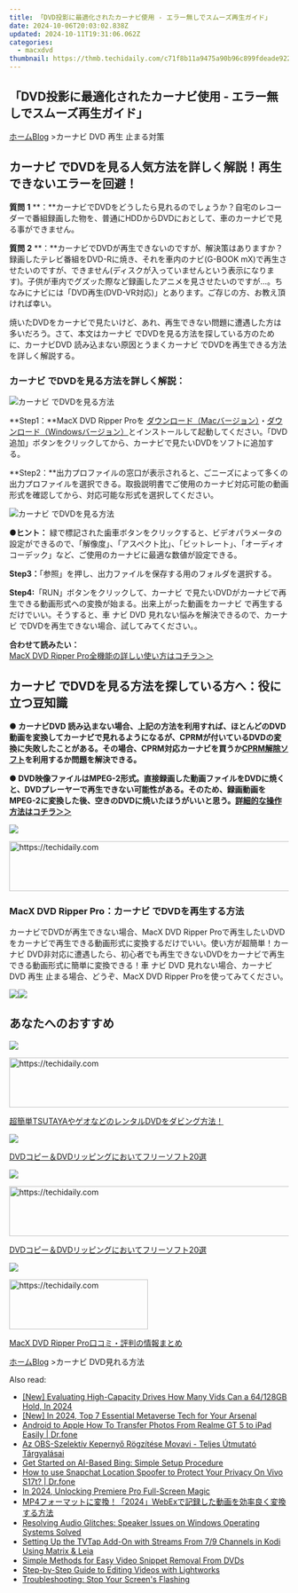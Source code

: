 ```yaml
---
title: 「DVD投影に最適化されたカーナビ使用 - エラー無しでスムーズ再生ガイド」
date: 2024-10-06T20:03:02.838Z
updated: 2024-10-11T19:31:06.062Z
categories:
  - macxdvd
thumbnail: https://thmb.techidaily.com/c71f8b11a9475a90b96c899fdeade9228f855c7ed46c02973b8fefdc10e6507c.jpg
---
```


## 「DVD投影に最適化されたカーナビ使用 - エラー無しでスムーズ再生ガイド」

[ホーム](https://tools.techidaily.com/macxdvd/products/)[Blog](https://tools.techidaily.com/macxdvd/products/) \>カーナビ DVD 再生 止まる対策

## カーナビ でDVDを見る人気方法を詳しく解説！再生できないエラーを回避！

**質問** **1** **：**カーナビでDVDをどうしたら見れるのでしょうか？自宅のレコーダーで番組録画した物を、普通にHDDからDVDにおとして、車のカーナビで見る事ができません。 

**質問** **2** **：**カーナビでDVDが再生できないのですが、解決策はありますか？録画したテレビ番組をDVD-Rに焼き、それを車内のナビ(G-BOOK mX)で再生させたいのですが、できません(ディスクが入っていませんという表示になります)。子供が車内でグズッた際など録画したアニメを見させたいのですが…。ちなみにナビには「DVD再生(DVD-VR対応)」とあります。ご存じの方、お教え頂ければ幸い。 

焼いたDVDをカーナビで見たいけど、あれ、再生できない問題に遭遇した方は多いだろう。さて、本文はカーナビ でDVDを見る方法を探している方のために、カーナビDVD 読み込まない原因とうまくカーナビ でDVDを再生できる方法を詳しく解説する。 

### カーナビ でDVDを見る方法を詳しく解説： 

![カーナビ でDVDを見る方法](https://www.macxdvd.com/blog/img/drp-mj-20171212-01.jpg) 

**Step1：**MacX DVD Ripper Proを [ダウンロード（Macバージョン）](https://tools.techidaily.com/macxdvd/products/)・[ダウンロード（Windowsバージョン）](https://tools.techidaily.com/macxdvd/products/)とインストールして起動してください。「DVD追加」ボタンをクリックしてから、カーナビで見たいDVDをソフトに追加する。

**Step2：**出力プロファイルの窓口が表示されると、ごニーズによって多くの出力プロファイルを選択できる。取扱説明書でご使用のカーナビ対応可能の動画形式を確認してから、対応可能な形式を選択してください。  

![カーナビ でDVDを見る方法](https://www.macxdvd.com/blog/img/drp-mj-20171212-02.jpg) 

  
**●ヒント：** 緑で標記された歯車ボタンをクリックすると、ビデオパラメータの設定ができるので、「解像度」、「アスペクト比」、「ビットレート」、「オーディオコーデック」など、ご使用のカーナビに最適な数値が設定できる。

**Step3：**「参照」を押し、出力ファイルを保存する用のフォルダを選択する。

**Step4:**「RUN」ボタンをクリックして、カーナビ で見たいDVDがカーナビで再生できる動画形式への変換が始まる。出来上がった動画をカーナビ で再生するだけでいい。そうすると、車 ナビ DVD 見れない悩みを解決できるので、カーナビ でDVDを再生できない場合、試してみてください。。

**合わせて読みたい：**  
[MacX DVD Ripper Pro全機能の詳しい使い方はコチラ＞＞](https://tools.techidaily.com/macxdvd/products/)

## **カーナビ でDVDを見る方法を探している方へ：役に立つ豆知識**

**● カーナビDVD 読み込まない場合、上記の方法を利用すれば、ほとんどのDVD動画を変換してカーナビで見れるようになるが、CPRMが付いているDVDの変換に失敗したことがある。その場合、CPRM対応カーナビを買うか[CPRM解除ソフト](https://tools.techidaily.com/macxdvd/products/)を利用するか問題を解決できる。**

**● DVD映像ファイルはMPEG-2形式。直接録画した動画ファイルをDVDに焼くと、DVDプレーヤーで再生できない可能性がある。そのため、録画動画をMPEG-2に変換した後、空きのDVDに焼いたほうがいいと思う。[詳細的な操作方法はコチラ＞＞](https://tools.techidaily.com/macxdvd/products/)**

![](https://www.macxdvd.com/blog/../seoimage/dvd-ripperu.png) 

<!-- affiliate ads begin -->
<a href="https://imp.i357552.net/c/5597632/994842/11832" target="_top" id="994842">
  <img src="//a.impactradius-go.com/display-ad/11832-994842" border="0" alt="https://techidaily.com" width="728" height="90"/>
</a>
<img height="0" width="0" src="https://imp.i357552.net/i/5597632/994842/11832" style="position:absolute;visibility:hidden;" border="0" />
<!-- affiliate ads end -->

### MacX DVD Ripper Pro：カーナビ でDVDを再生する方法

カーナビでDVDが再生できない場合、MacX DVD Ripper Proで再生したいDVDをカーナビで再生できる動画形式に変換するだけでいい。使い方が超簡単！カーナビ DVD非対応に遭遇したら、初心者でも再生できないDVDをカーナビで再生できる動画形式に簡単に変換できる！車 ナビ DVD 見れない場合、カーナビ DVD 再生 止まる場合、どうぞ、MacX DVD Ripper Proを使ってみてください。

[![](https://www.macxdvd.com/blog/new-fourteen/mac.png)](https://tools.techidaily.com/macxdvd/products/)[![](https://www.macxdvd.com/blog/new-fourteen/winx.png)](https://tools.techidaily.com/macxdvd/products/)

## あなたへのおすすめ

![](https://www.macxdvd.com/blog/img/drp-mj-20170508-01.jpg) 

<!-- affiliate ads begin -->
<a href="https://appsumo.8odi.net/c/5597632/2094479/7443" target="_top" id="2094479">
  <img src="//a.impactradius-go.com/display-ad/7443-2094479" border="0" alt="https://techidaily.com" width="728" height="90"/>
</a>
<img height="0" width="0" src="https://appsumo.8odi.net/i/5597632/2094479/7443" style="position:absolute;visibility:hidden;" border="0" />
<!-- affiliate ads end -->

[超簡単TSUTAYAやゲオなどのレンタルDVDをダビング方法！](https://tools.techidaily.com/macxdvd/products/)

![](https://www.macxdvd.com/blog/img/drp-mj-20170428-05.jpg) 

[DVDコピー＆DVDリッピングにおいてフリーソフト20選](https://tools.techidaily.com/macxdvd/products/)

![](https://www.macxdvd.com/blog/img/drp-mj-20170428-05.jpg) 

<!-- affiliate ads begin -->
<a href="https://aligracehair.sjv.io/c/5597632/1948909/19272" target="_top" id="1948909">
  <img src="//a.impactradius-go.com/display-ad/19272-1948909" border="0" alt="https://techidaily.com" width="728" height="90"/>
</a>
<img height="0" width="0" src="https://aligracehair.sjv.io/i/5597632/1948909/19272" style="position:absolute;visibility:hidden;" border="0" />
<!-- affiliate ads end -->

[DVDコピー＆DVDリッピングにおいてフリーソフト20選](https://tools.techidaily.com/macxdvd/products/)

![](https://www.macxdvd.com/blog/img/drp-mj-20170428-03.jpg) 

<!-- affiliate ads begin -->
<a href="https://aligracehair.sjv.io/c/5597632/2135368/19272" target="_top" id="2135368">
  <img src="//a.impactradius-go.com/display-ad/19272-2135368" border="0" alt="https://techidaily.com" width="250" height="90"/>
</a>
<img height="0" width="0" src="https://aligracehair.sjv.io/i/5597632/2135368/19272" style="position:absolute;visibility:hidden;" border="0" />
<!-- affiliate ads end -->

[MacX DVD Ripper Pro口コミ・評判の情報まとめ](https://tools.techidaily.com/macxdvd/products/) 

[ホーム](https://tools.techidaily.com/macxdvd/products/)[Blog](https://tools.techidaily.com/macxdvd/products/) \>カーナビ DVD見れる方法

<ins class="adsbygoogle"
     style="display:block"
     data-ad-format="autorelaxed"
     data-ad-client="ca-pub-7571918770474297"
     data-ad-slot="1223367746"></ins>

<ins class="adsbygoogle"
     style="display:block"
     data-ad-client="ca-pub-7571918770474297"
     data-ad-slot="8358498916"
     data-ad-format="auto"
     data-full-width-responsive="true"></ins>

<span class="atpl-alsoreadstyle">Also read:</span>
<div><ul>
<li><a href="https://fox-blue.techidaily.com/new-evaluating-high-capacity-drives-how-many-vids-can-a-64128gb-hold-in-2024/"><u>[New] Evaluating High-Capacity Drives How Many Vids Can a 64/128GB Hold, In 2024</u></a></li>
<li><a href="https://fox-helps.techidaily.com/new-in-2024-top-7-essential-metaverse-tech-for-your-arsenal/"><u>[New] In 2024, Top 7 Essential Metaverse Tech for Your Arsenal</u></a></li>
<li><a href="https://blog-min.techidaily.com/android-to-apple-how-to-transfer-photos-from-realme-gt-5-to-ipad-easily-drfone-by-drfone-transfer-from-android-transfer-from-android/"><u>Android to Apple How To Transfer Photos From Realme GT 5 to iPad Easily | Dr.fone</u></a></li>
<li><a href="https://some-knowledge.techidaily.com/az-obs-szelektiv-kepernyo-rogzitese-movavi-teljes-utmutato-targyalasai/"><u>Az OBS-Szelektív Kepernyő Rögzítése Movavi - Teljes Útmutató Tárgyalásai</u></a></li>
<li><a href="https://tech-savvy.techidaily.com/get-started-on-ai-based-bing-simple-setup-procedure/"><u>Get Started on AI-Based Bing: Simple Setup Procedure</u></a></li>
<li><a href="https://fake-location.techidaily.com/how-to-use-snapchat-location-spoofer-to-protect-your-privacy-on-vivo-s17t-drfone-by-drfone-virtual-android/"><u>How to use Snapchat Location Spoofer to Protect Your Privacy On Vivo S17t? | Dr.fone</u></a></li>
<li><a href="https://fox-links.techidaily.com/in-2024-unlocking-premiere-pro-full-screen-magic/"><u>In 2024, Unlocking Premiere Pro Full-Screen Magic</u></a></li>
<li><a href="https://discover-exclusive.techidaily.com/mp42024webex/"><u>MP4フォーマットに変換！「2024」WebExで記録した動画を効率良く変換する方法</u></a></li>
<li><a href="https://win-howtos.techidaily.com/resolving-audio-glitches-speaker-issues-on-windows-operating-systems-solved/"><u>Resolving Audio Glitches: Speaker Issues on Windows Operating Systems Solved</u></a></li>
<li><a href="https://discover-exclusive.techidaily.com/setting-up-the-tvtap-add-on-with-streams-from-79-channels-in-kodi-using-matrix-and-leia/"><u>Setting Up the TVTap Add-On with Streams From 7/9 Channels in Kodi Using Matrix & Leia</u></a></li>
<li><a href="https://discover-exclusive.techidaily.com/simple-methods-for-easy-video-snippet-removal-from-dvds/"><u>Simple Methods for Easy Video Snippet Removal From DVDs</u></a></li>
<li><a href="https://discover-exclusive.techidaily.com/step-by-step-guide-to-editing-videos-with-lightworks/"><u>Step-by-Step Guide to Editing Videos with Lightworks</u></a></li>
<li><a href="https://network-issues.techidaily.com/troubleshooting-stop-your-screens-flashing/"><u>Troubleshooting: Stop Your Screen's Flashing</u></a></li>
</ul></div>

